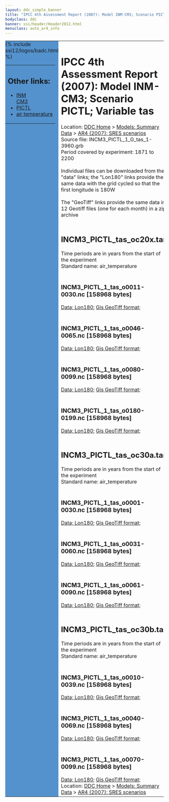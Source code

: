 ```yaml
---
layout: ddc_simple_banner
title: "IPCC 4th Assessment Report (2007): Model INM-CM3; Scenario PICTL; Variable tas"
bodyclass: ddc
banner: ssi/header/Header2012.html
menuclass: auto_ar4_info
---
```



<table width="100%" border="0" cellspacing="0" cellpadding="0" style="border-collapse: collapse;">
<tr style="margin:0;padding:0;border:0;">
<td style="margin:0;padding:0;border:0;height:1pt;width:150pt;background:#5492CD;" valign="top" >

<div id="lh-col2" class="auto_ar4_info">
<table class="menumain" bgcolor="#5492CD" cellspacing="0" width="100%" border="0">
<tr><td>
<h2> Other links:</h2>
<ul>
<li><a href="/auto/ar4/model-INM-CM3.html">INM<br/>CM3</a></li>
<li><a href="/auto/ar4/scenario-PICTL.html">PICTL</a></li>
<li><a href="/auto/ar4/var-air_temperature.html">air temperature</a></li>
</ul>
</td></tr>
{% include ssi12/logos/badc.html %}
</table>
</div>
</td>
<td><h1>IPCC 4th Assessment Report (2007): Model INM-CM3; Scenario PICTL; Variable tas</h1>

<!-- Breadcrumb1 -->
<div id="breadcrumb1" align="left">
Location: <a href="/index.html">DDC Home</a> > <a href="/sim/gcm_clim/">Models: Summary Data</a>
> <a href="/sim/gcm_clim/SRES_AR4/index.html">AR4 (2007): SRES scenarios</a>
</div>
<!-- End of Breadcrumb1 -->Source file: INCM3_PICTL_1_G_tas_1-3960.grb
<br/>
Period covered by experiment: 1871 to 2200<br/>
<br/>Individual files can be downloaded from the "data" links; the "Lon180" links provide the same data
         with the grid cycled so that the first longitude is 180W<br/>
<br/>The "GeoTiff" links provide the same data in 12 Geotiff files (one for each month)
          in a zip archive<br/>
<br/><h2>INCM3_PICTL_tas_oc20x.tar</h2>
Time periods are in years from the start of the experiment<br/>
Standard name: air_temperature<br>
<br/><h3>INCM3_PICTL_1_tas_o0011-0030.nc [158968 bytes]</h3>
<a href="/cgi-bin/downl/ar4_nc/tas/INCM3_PICTL_1_tas_o0011-0030.nc">Data; </a><a href="/cgi-bin/downl/ar4_nc/tas/INCM3_PICTL_1_tas_o0011-0030.cyto180.nc"> Lon180</a>; <a href="/cgi-bin/downl/ar4_tif/tas/INCM3_PICTL_1_tas_o0011-0030.zip">Gis GeoTiff format; </a><br/>
<br/><h3>INCM3_PICTL_1_tas_o0046-0065.nc [158968 bytes]</h3>
<a href="/cgi-bin/downl/ar4_nc/tas/INCM3_PICTL_1_tas_o0046-0065.nc">Data; </a><a href="/cgi-bin/downl/ar4_nc/tas/INCM3_PICTL_1_tas_o0046-0065.cyto180.nc"> Lon180</a>; <a href="/cgi-bin/downl/ar4_tif/tas/INCM3_PICTL_1_tas_o0046-0065.zip">Gis GeoTiff format; </a><br/>
<br/><h3>INCM3_PICTL_1_tas_o0080-0099.nc [158968 bytes]</h3>
<a href="/cgi-bin/downl/ar4_nc/tas/INCM3_PICTL_1_tas_o0080-0099.nc">Data; </a><a href="/cgi-bin/downl/ar4_nc/tas/INCM3_PICTL_1_tas_o0080-0099.cyto180.nc"> Lon180</a>; <a href="/cgi-bin/downl/ar4_tif/tas/INCM3_PICTL_1_tas_o0080-0099.zip">Gis GeoTiff format; </a><br/>
<br/><h3>INCM3_PICTL_1_tas_o0180-0199.nc [158968 bytes]</h3>
<a href="/cgi-bin/downl/ar4_nc/tas/INCM3_PICTL_1_tas_o0180-0199.nc">Data; </a><a href="/cgi-bin/downl/ar4_nc/tas/INCM3_PICTL_1_tas_o0180-0199.cyto180.nc"> Lon180</a>; <a href="/cgi-bin/downl/ar4_tif/tas/INCM3_PICTL_1_tas_o0180-0199.zip">Gis GeoTiff format; </a><br/>
<br/><h2>INCM3_PICTL_tas_oc30a.tar</h2>
Time periods are in years from the start of the experiment<br/>
Standard name: air_temperature<br>
<br/><h3>INCM3_PICTL_1_tas_o0001-0030.nc [158968 bytes]</h3>
<a href="/cgi-bin/downl/ar4_nc/tas/INCM3_PICTL_1_tas_o0001-0030.nc">Data; </a><a href="/cgi-bin/downl/ar4_nc/tas/INCM3_PICTL_1_tas_o0001-0030.cyto180.nc"> Lon180</a>; <a href="/cgi-bin/downl/ar4_tif/tas/INCM3_PICTL_1_tas_o0001-0030.zip">Gis GeoTiff format; </a><br/>
<br/><h3>INCM3_PICTL_1_tas_o0031-0060.nc [158968 bytes]</h3>
<a href="/cgi-bin/downl/ar4_nc/tas/INCM3_PICTL_1_tas_o0031-0060.nc">Data; </a><a href="/cgi-bin/downl/ar4_nc/tas/INCM3_PICTL_1_tas_o0031-0060.cyto180.nc"> Lon180</a>; <a href="/cgi-bin/downl/ar4_tif/tas/INCM3_PICTL_1_tas_o0031-0060.zip">Gis GeoTiff format; </a><br/>
<br/><h3>INCM3_PICTL_1_tas_o0061-0090.nc [158968 bytes]</h3>
<a href="/cgi-bin/downl/ar4_nc/tas/INCM3_PICTL_1_tas_o0061-0090.nc">Data; </a><a href="/cgi-bin/downl/ar4_nc/tas/INCM3_PICTL_1_tas_o0061-0090.cyto180.nc"> Lon180</a>; <a href="/cgi-bin/downl/ar4_tif/tas/INCM3_PICTL_1_tas_o0061-0090.zip">Gis GeoTiff format; </a><br/>
<br/><h2>INCM3_PICTL_tas_oc30b.tar</h2>
Time periods are in years from the start of the experiment<br/>
Standard name: air_temperature<br>
<br/><h3>INCM3_PICTL_1_tas_o0010-0039.nc [158968 bytes]</h3>
<a href="/cgi-bin/downl/ar4_nc/tas/INCM3_PICTL_1_tas_o0010-0039.nc">Data; </a><a href="/cgi-bin/downl/ar4_nc/tas/INCM3_PICTL_1_tas_o0010-0039.cyto180.nc"> Lon180</a>; <a href="/cgi-bin/downl/ar4_tif/tas/INCM3_PICTL_1_tas_o0010-0039.zip">Gis GeoTiff format; </a><br/>
<br/><h3>INCM3_PICTL_1_tas_o0040-0069.nc [158968 bytes]</h3>
<a href="/cgi-bin/downl/ar4_nc/tas/INCM3_PICTL_1_tas_o0040-0069.nc">Data; </a><a href="/cgi-bin/downl/ar4_nc/tas/INCM3_PICTL_1_tas_o0040-0069.cyto180.nc"> Lon180</a>; <a href="/cgi-bin/downl/ar4_tif/tas/INCM3_PICTL_1_tas_o0040-0069.zip">Gis GeoTiff format; </a><br/>
<br/><h3>INCM3_PICTL_1_tas_o0070-0099.nc [158968 bytes]</h3>
<a href="/cgi-bin/downl/ar4_nc/tas/INCM3_PICTL_1_tas_o0070-0099.nc">Data; </a><a href="/cgi-bin/downl/ar4_nc/tas/INCM3_PICTL_1_tas_o0070-0099.cyto180.nc"> Lon180</a>; <a href="/cgi-bin/downl/ar4_tif/tas/INCM3_PICTL_1_tas_o0070-0099.zip">Gis GeoTiff format; </a><br/>
<!-- Breadcrumb2 -->
<div id="breadcrumb2" align="left">
Location: <a href="/index.html">DDC Home</a> > <a href="/sim/gcm_clim/">Models: Summary Data</a>
> <a href="/sim/gcm_clim/SRES_AR4/index.html">AR4 (2007): SRES scenarios</a>
</div>
<!-- End of Breadcrumb2 --></td></tr></table>
